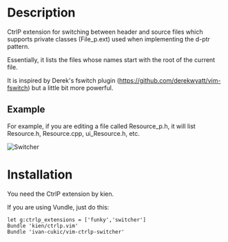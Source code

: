 Description
===========

CtrlP extension for switching between header and source files
which supports private classes (File_p.ext) used when implementing
the d-ptr pattern.

Essentially, it lists the files whose names start with the root of
the current file.

It is inspired by Derek's fswitch plugin (https://github.com/derekwyatt/vim-fswitch)
but a little bit more powerful.

Example
-------

For example, if you are editing a file called Resource_p.h, it will
list Resource.h, Resource.cpp, ui_Resource.h, etc.

![Switcher](https://raw.githubusercontent.com/ivan-cukic/vim-ctrlp-switcher/master/images/switcher.gif)

Installation
============

You need the CtrlP extension by kien.

If you are using Vundle, just do this:

    let g:ctrlp_extensions = ['funky','switcher']
    Bundle 'kien/ctrlp.vim'
    Bundle 'ivan-cukic/vim-ctrlp-switcher'

